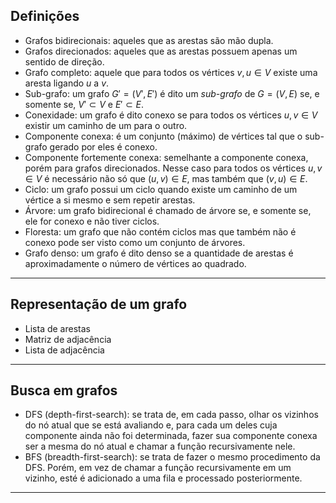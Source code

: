 ## Definições

- Grafos bidirecionais: aqueles que as arestas são mão dupla.
- Grafos direcionados: aqueles que as arestas possuem apenas um sentido de direção.
- Grafo completo: aquele que para todos os vértices $v, u \in V$ existe uma aresta ligando $u$ a $v$.
- Sub-grafo: um grafo $G' = (V', E')$ é dito um _sub-grafo_ de $G = (V, E)$ se, e somente se, $V' \subset V \text{ e } E' \subset E$.
- Conexidade: um grafo é dito conexo se para todos os vértices $u, v \in V$ existir um caminho de um para o outro.
- Componente conexa: é um conjunto (máximo) de vértices tal que o sub-grafo gerado por eles é conexo.
- Componente fortemente conexa: semelhante a componente conexa, porém para grafos direcionados. Nesse caso para todos os vértices $u, v \in V$ é necessário não só que $(u, v) \in E$, mas também que $(v, u) \in E$.
- Ciclo: um grafo possui um ciclo quando existe um caminho de um vértice a si mesmo e sem repetir arestas.
- Árvore: um grafo bidirecional é chamado de árvore se, e somente se, ele for conexo e não tiver ciclos.
- Floresta: um grafo que não contém ciclos mas que também não é conexo pode ser visto como um conjunto de árvores.
- Grafo denso: um grafo é dito denso se a quantidade de arestas é aproximadamente o número de vértices ao quadrado.

---

## Representação de um grafo

- Lista de arestas
- Matriz de adjacência
- Lista de adjacência

---

## Busca em grafos

- DFS (depth-first-search): se trata de, em cada passo, olhar os vizinhos do nó atual que se está avaliando e, para cada um deles cuja componente ainda não foi determinada, fazer sua componente conexa ser a mesma do nó atual e chamar a função recursivamente nele.
- BFS (breadth-first-search): se trata de fazer o mesmo procedimento da DFS. Porém, em vez de chamar a função recursivamente em um vizinho, esté é adicionado a uma fila e processado posteriormente.

---